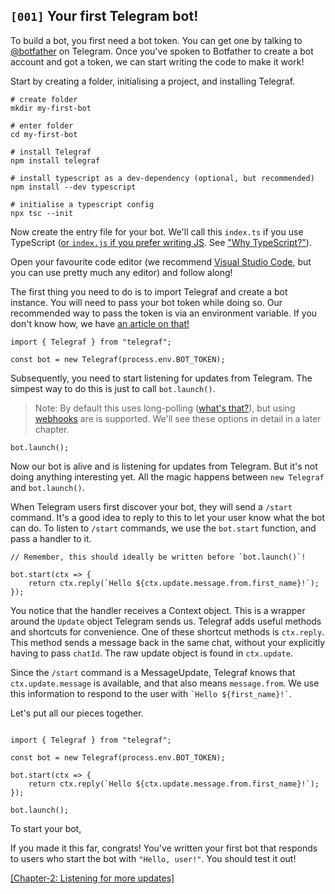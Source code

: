 ## `[001]` Your first Telegram bot!

To build a bot, you first need a bot token. You can get one by talking to [@botfather](https://t.me/botfather) on Telegram. Once you've spoken to Botfather to create a bot account and got a token, we can start writing the code to make it work!

<!-- TODO@mkr// New achievement: Acquired Token! -->

Start by creating a folder, initialising a project, and installing Telegraf.

```shell
# create folder
mkdir my-first-bot

# enter folder
cd my-first-bot

# install Telegraf
npm install telegraf

# install typescript as a dev-dependency (optional, but recommended)
npm install --dev typescript

# initialise a typescript config
npx tsc --init
```

Now create the entry file for your bot. We'll call this `index.ts` if you use TypeScript (<u>or `index.js` if you prefer writing JS</u>. See ["Why TypeScript?"](TODO@mkr//write-article)).

Open your favourite code editor (we recommend [Visual Studio Code](https://code.visualstudio.com), but you can use pretty much any editor) and follow along!

The first thing you need to do is to import Telegraf and create a bot instance. You will need to pass your bot token while doing so. Our recommended way to pass the token is via an environment variable. If you don't know how, we have [an article on that!](TODO@mkr//write-article)

```TS (Node)
import { Telegraf } from "telegraf";

const bot = new Telegraf(process.env.BOT_TOKEN);
```

Subsequently, you need to start listening for updates from Telegram. The simpest way to do this is just to call `bot.launch()`.

> Note: By default this uses long-polling ([what's that?](TODO@mkr//write-article)), but using [webhooks](TODO@mkr//write-article) are is supported. We'll see these options in detail in a later chapter.

```TS (Node)
bot.launch();
```

Now our bot is alive and is listening for updates from Telegram. But it's not doing anything interesting yet. All the magic happens between `new Telegraf` and `bot.launch()`.

When Telegram users first discover your bot, they will send a `/start` command. It's a good idea to reply to this to let your user know what the bot can do. To listen to `/start` commands, we use the `bot.start` function, and pass a handler to it.

```TS (Node)
// Remember, this should ideally be written before `bot.launch()`!

bot.start(ctx => {
	return ctx.reply(`Hello ${ctx.update.message.from.first_name}!`);
});
```

You notice that the handler receives a Context object. This is a wrapper around the `Update` object Telegram sends us. Telegraf adds useful methods and shortcuts for convenience. One of these shortcut methods is `ctx.reply`. This method sends a message back in the same chat, without your explicitly having to pass `chatId`. The raw update object is found in `ctx.update`.

Since the `/start` command is a MessageUpdate, Telegraf knows that `ctx.update.message` is available, and that also means `message.from`. We use this information to respond to the user with <code>\`Hello ${first_name}!\`</code>.

Let's put all our pieces together.

```TS (Node)

import { Telegraf } from "telegraf";

const bot = new Telegraf(process.env.BOT_TOKEN);

bot.start(ctx => {
	return ctx.reply(`Hello ${ctx.update.message.from.first_name}!`);
});

bot.launch();
```

To start your bot, 

If you made it this far, congrats! You've written your first bot that responds to users who start the bot with `"Hello, user!"`. You should test it out!

<!-- TODO@mkr// New achievement: Responded to your first message! -->

[[Chapter-2: Listening for more updates]](./002-listen-and-respond.md)
